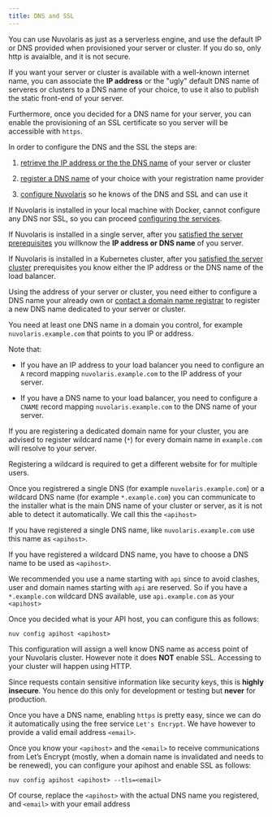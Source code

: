 ```yaml
---
title: DNS and SSL
---
```

You can use Nuvolaris as just as a serverless engine, and use the
default IP or DNS provided when provisioned your server or cluster. If
you do so, only http is avaialble, and it is not secure.

If you want your server or cluster is available with a well-known
internet name, you can associate the **IP address** or the "ugly"
default DNS name of serveres or clusters to a DNS name of your choice,
to use it also to publish the static front-end of your server.

Furthermore, once you decided for a DNS name for your server, you can
enable the provisioning of an SSL certificate so you server will be
accessible with `https`.

In order to configure the DNS and the SSL the steps are:

1. [retrieve the IP address or the the DNS name](#ip-or-dns) of your
    server or cluster

2. [register a DNS name](#register-dns) of your choice with your
    registration name provider

3. [configure Nuvolaris](#configure-apihost) so he knows of the DNS and
    SSL and can use it

If Nuvolaris is installed in your local machine with Docker, cannot
configure any DNS nor SSL, so you can proceed [configuring the
services](#configure-services.adoc).

If Nuvolaris is installed in a single server, after you [satisfied the
server prerequisites](#prereq-server.adoc) you willknow the **IP address
or DNS name** of you server.

If Nuvolaris is installed in a Kubernetes cluster, after you [satisfied
the server cluster](#prereq-server.adoc) prerequisites you know either
the IP address or the DNS name of the load balancer.

Using the address of your server or cluster, you need either to
configure a DNS name your already own or [contact a domain name
registrar](https://www.icann.org/en/accredited-registrars) to register a
new DNS name dedicated to your server or cluster.

You need at least one DNS name in a domain you control, for example
`nuvolaris.example.com` that points to you IP or address.

Note that:

- If you have an IP address to your load balancer you need to
    configure an `A` record mapping `nuvolaris.example.com` to the IP
    address of your server.

- If you have a DNS name to your load balancer, you need to configure
    a `CNAME` record mapping `nuvolaris.example.com` to the DNS name of
    your server.

If you are registering a dedicated domain name for your cluster, you are
advised to register wildcard name (`*`) for every domain name in
`example.com` will resolve to your server.

Registering a wildcard is required to get a different website for for
multiple users.

Once you registrered a single DNS (for example `nuvolaris.example.com`)
or a wildcard DNS name (for example `*.example.com`) you can communicate
to the installer what is the main DNS name of your cluster or server, as
it is not able to detect it automatically. We call this the `<apihost>`

If you have registered a single DNS name, like `nuvolaris.example.com`
use this name as `<apihost>`.

If you have registered a wildcard DNS name, you have to choose a DNS
name to be used as `<apihost>`.

We recommended you use a name starting with `api` since to avoid
clashes, user and domain names starting with `api` are reserved. So if
you have a `*.example.com` wildcard DNS available, use `api.example.com`
as your `<apihost>`

Once you decided what is your API host, you can configure this as
follows:

    nuv config apihost <apihost>

This configuration will assign a well know DNS name as access point of
your Nuvolaris cluster. However note it does **NOT** enable SSL.
Accessing to your cluster will happen using HTTP.

Since requests contain sensitive information like security keys, this is
**highly insecure**. You hence do this only for development or testing
but **never** for production.

Once you have a DNS name, enabling `https` is pretty easy, since we can
do it automatically using the free service `Let's Encrypt`. We have
however to provide a valid email address `<email>`.

Once you know your `<apihost>` and the `<email>` to receive
communications from Let’s Encrypt (mostly, when a domain name is
invalidated and needs to be renewed), you can configure your apihost and
enable SSL as follows:

    nuv config apihost <apihost> --tls=<email>

Of course, replace the `<apihost>` with the actual DNS name you
registered, and `<email>` with your email address
